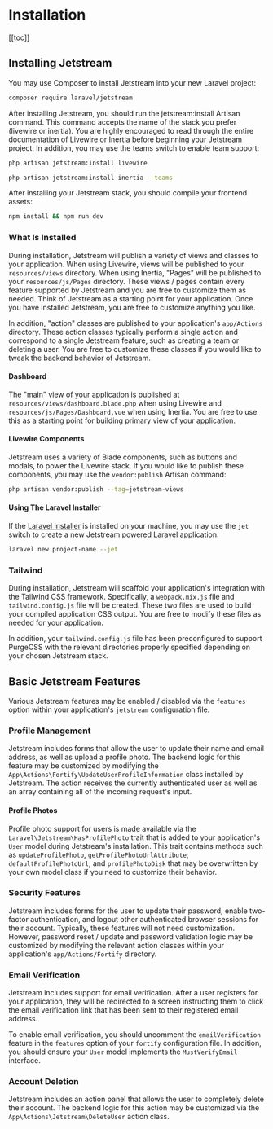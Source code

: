 # Installation

[[toc]]

## Installing Jetstream

You may use Composer to install Jetstream into your new Laravel project:

```bash
composer require laravel/jetstream
```

After installing Jetstream, you should run the jetstream:install Artisan command. This command accepts the name of the stack you prefer (livewire or inertia). You are highly encouraged to read through the entire documentation of Livewire or Inertia before beginning your Jetstream project. In addition, you may use the teams switch to enable team support:

```bash
php artisan jetstream:install livewire

php artisan jetstream:install inertia --teams
```

After installing your Jetstream stack, you should compile your frontend assets:

```bash
npm install && npm run dev
```

### What Is Installed

During installation, Jetstream will publish a variety of views and classes to your application. When using Livewire, views will be published to your `resources/views` directory. When using Inertia, "Pages" will be published to your `resources/js/Pages` directory. These views / pages contain every feature supported by Jetstream and you are free to customize them as needed. Think of Jetstream as a starting point for your application. Once you have installed Jetstream, you are free to customize anything you like.

In addition, "action" classes are published to your application's `app/Actions` directory. These action classes typically perform a single action and correspond to a single Jetstream feature, such as creating a team or deleting a user. You are free to customize these classes if you would like to tweak the backend behavior of Jetstream.

#### Dashboard

The "main" view of your application is published at `resources/views/dashboard.blade.php` when using Livewire and `resources/js/Pages/Dashboard.vue` when using Inertia. You are free to use this as a starting point for building primary view of your application.

#### Livewire Components

Jetstream uses a variety of Blade components, such as buttons and modals, to power the Livewire stack. If you would like to publish these components, you may use the `vendor:publish` Artisan command:

```bash
php artisan vendor:publish --tag=jetstream-views
```

#### Using The Laravel Installer

If the [Laravel installer](https://github.com/laravel/installer) is installed on your machine, you may use the `jet` switch to create a new Jetstream powered Laravel application:

```bash
laravel new project-name --jet
```

### Tailwind

During installation, Jetstream will scaffold your application's integration with the Tailwind CSS framework. Specifically, a `webpack.mix.js` file and `tailwind.config.js` file will be created. These two files are used to build your compiled application CSS output. You are free to modify these files as needed for your application.

In addition, your `tailwind.config.js` file has been preconfigured to support PurgeCSS with the relevant directories properly specified depending on your chosen Jetstream stack.

## Basic Jetstream Features

Various Jetstream features may be enabled / disabled via the `features` option within your application's `jetstream` configuration file.

### Profile Management

Jetstream includes forms that allow the user to update their name and email address, as well as upload a profile photo. The backend logic for this feature may be customized by modifying the `App\Actions\Fortify\UpdateUserProfileInformation` class installed by Jetstream. The action receives the currently authenticated user as well as an array containing all of the incoming request's input.

#### Profile Photos

Profile photo support for users is made available via the `Laravel\Jetstream\HasProfilePhoto` trait that is added to your application's `User` model during Jetstream's installation. This trait contains methods such as `updateProfilePhoto`, `getProfilePhotoUrlAttribute`, `defaultProfilePhotoUrl`, and `profilePhotoDisk` that may be overwritten by your own model class if you need to customize their behavior.

### Security Features

Jetstream includes forms for the user to update their password, enable two-factor authentication, and logout other authenticated browser sessions for their account. Typically, these features will not need customization. However, password reset / update and password validation logic may be customized by modifying the relevant action classes within your application's `app/Actions/Fortify` directory.

### Email Verification

Jetstream includes support for email verification. After a user registers for your application, they will be redirected to a screen instructing them to click the email verification link that has been sent to their registered email address.

To enable email verification, you should uncomment the `emailVerification` feature in the `features` option of your `fortify` configuration file. In addition, you should ensure your `User` model implements the `MustVerifyEmail` interface.

### Account Deletion

Jetstream includes an action panel that allows the user to completely delete their account. The backend logic for this action may be customized via the `App\Actions\Jetstream\DeleteUser` action class.
